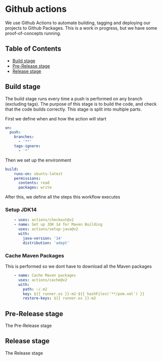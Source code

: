 # Github actions

We use Github Actions to automate building, tagging and deploying our projects to Github Packages. This is a work in progress, but we have some proof-of-concepts running. 

## Table of Contents

* [Build stage](#build-stage)
* [Pre-Release stage](#pre-release-stage)
* [Release stage](#release-stage)

## Build stage

The build stage runs every time a push is performed on any branch (excluding tags). The purpose of this stage is to build the code, and check that the code builds correctly. This stage is split into multiple parts. 

First we define when and how the action will start

```yaml
on:
  push:
    branches:
      - '**'
    tags-ignore:
      - '*'
```

Then we set up the environment

```yaml
build:
    runs-on: ubuntu-latest
    permissions:
      contents: read
      packages: write
```

After this, we define all the steps this workflow executes

### Setup JDK14

```yaml
    - uses: actions/checkout@v2
    - name: Set up JDK 14 for Maven Building
      uses: actions/setup-java@v2
      with:
        java-version: '14'
        distribution: 'adopt'
```

### Cache Maven Packages

This is performed so we dont have to download all the Maven packages

```yaml
    - name: Cache Maven packages
      uses: actions/cache@v2
      with:
        path: ~/.m2
        key: ${{ runner.os }}-m2-${{ hashFiles('**/pom.xml') }}
        restore-keys: ${{ runner.os }}-m2
```

## Pre-Release stage

The Pre-Release stage

## Release stage

The Release stage
